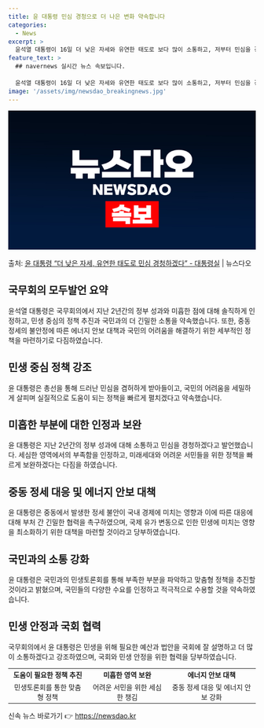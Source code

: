 ```yaml
---
title: 윤 대통령 민심 경청으로 더 나은 변화 약속합니다
categories:
  - News
excerpt: >
  윤석열 대통령이 16일 더 낮은 자세와 유연한 태도로 보다 많이 소통하고, 저부터 민심을 경청하겠다고 밝혔다…
feature_text: >
  ## navernews 실시간 뉴스 속보입니다.

  윤석열 대통령이 16일 더 낮은 자세와 유연한 태도로 보다 많이 소통하고, 저부터 민심을 경청하겠다고 밝혔다…
image: '/assets/img/newsdao_breakingnews.jpg'
---
```


![뉴스다오 속보](/assets/img/newsdao_breakingnews.jpg)

<p>출처: <a href="https://newsdao.kr/3601" rel="dofollow">윤 대통령 “더 낮은 자세, 유연한 태도로 민심 경청하겠다” - 대통령실</a> | 뉴스다오</p>

<h2 data-ke-size="size26">국무회의 모두발언 요약</h2>
<p data-ke-size="size16">윤석열 대통령은 국무회의에서 지난 2년간의 정부 성과와 미흡한 점에 대해 솔직하게 인정하고, 민생 중심의 정책 추진과 국민과의 더 긴밀한 소통을 약속했습니다. 또한, 중동 정세의 불안정에 따른 에너지 안보 대책과 국민의 어려움을 해결하기 위한 세부적인 정책을 마련하기로 다짐하였습니다.</p>

<h2 data-ke-size="size26">민생 중심 정책 강조</h2>
<p data-ke-size="size16">윤 대통령은 총선을 통해 드러난 민심을 겸허하게 받아들이고, 국민의 어려움을 세밀하게 살피며 실질적으로 도움이 되는 정책을 빠르게 펼치겠다고 약속했습니다.</p>

<h2 data-ke-size="size26">미흡한 부분에 대한 인정과 보완</h2>
<p data-ke-size="size16">윤 대통령은 지난 2년간의 정부 성과에 대해 소통하고 민심을 경청하겠다고 발언했습니다. 세심한 영역에서의 부족함을 인정하고, 미래세대와 어려운 서민들을 위한 정책을 빠르게 보완하겠다는 다짐을 하였습니다.</p>

<h2 data-ke-size="size26">중동 정세 대응 및 에너지 안보 대책</h2>
<p data-ke-size="size16">윤 대통령은 중동에서 발생한 정세 불안이 국내 경제에 미치는 영향과 이에 따른 대응에 대해 부처 간 긴밀한 협력을 촉구하였으며, 국제 유가 변동으로 인한 민생에 미치는 영향을 최소화하기 위한 대책을 마련할 것이라고 당부하였습니다.</p>

<h2 data-ke-size="size26">국민과의 소통 강화</h2>
<p data-ke-size="size16">윤 대통령은 국민과의 민생토론회를 통해 부족한 부분을 파악하고 맞춤형 정책을 추진할 것이라고 밝혔으며, 국민들의 다양한 수요를 인정하고 적극적으로 수용할 것을 약속하였습니다.</p>

<h2 data-ke-size="size26">민생 안정과 국회 협력</h2>
<p data-ke-size="size16">국무회의에서 윤 대통령은 민생을 위해 필요한 예산과 법안을 국회에 잘 설명하고 더 많이 소통하겠다고 강조하였으며, 국회와 민생 안정을 위한 협력을 당부하였습니다.</p>

<table>
	<tr>
		<td style="text-align: center; height: 17px;"><b>도움이 필요한 정책 추진</b></td>
		<td style="text-align: center; height: 17px;"><b>미흡한 영역 보완</b></td>
		<td style="text-align: center; height: 17px;"><b>에너지 안보 대책</b></td>
	</tr>
	<tr>
		<td style="text-align: center; height: 17px;">민생토론회를 통한 맞춤형 정책</td>
		<td style="text-align: center; height: 17px;">어려운 서민을 위한 세심한 챙김</td>
		<td style="text-align: center; height: 17px;">중동 정세 대응 및 에너지 안보 강화</td>
	</tr>
</table>
 

신속 뉴스 바로가기 👉 <a href="https://newsdao.kr" rel="dofollow">https://newsdao.kr</a>


